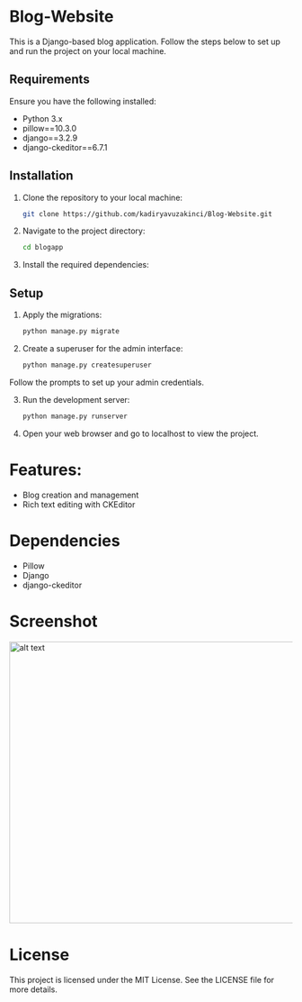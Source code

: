# Blog-Website
This is a Django-based blog application. Follow the steps below to set up and run the project on your local machine.

## Requirements

Ensure you have the following installed:
- Python 3.x
- pillow==10.3.0 
- django==3.2.9
- django-ckeditor==6.7.1

## Installation

1. Clone the repository to your local machine:
   ```sh
   git clone https://github.com/kadiryavuzakinci/Blog-Website.git

2. Navigate to the project directory:
   ```sh 
   cd blogapp

3. Install the required dependencies:

## Setup

1. Apply the migrations:
  
   ```sh
   python manage.py migrate

2. Create a superuser for the admin interface:
    ```sh
    python manage.py createsuperuser

Follow the prompts to set up your admin credentials.

3. Run the development server:
   ```sh
   python manage.py runserver

4. Open your web browser and go to localhost to view the project.

# Features:
- Blog creation and management
- Rich text editing with CKEditor

# Dependencies
- Pillow
- Django
- django-ckeditor

# Screenshot

<img src="Homepage.png" alt="alt text" width="700" height="500">

# License
This project is licensed under the MIT License. See the LICENSE file for more details.